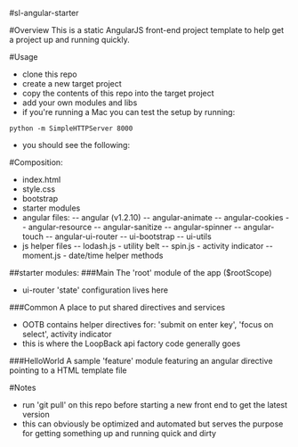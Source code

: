 #sl-angular-starter

#Overview
This is a static AngularJS front-end project template to help get a project up and running quickly.

#Usage
- clone this repo
- create a new target project
- copy the contents of this repo into the target project
- add your own modules and libs
- if you're running a Mac you can test the setup by running:
```
python -m SimpleHTTPServer 8000
```
- you should see the following:


#Composition:
- index.html
- style.css
- bootstrap
- starter modules
- angular files:
-- angular (v1.2.10)
-- angular-animate
-- angular-cookies
-- angular-resource
-- angular-sanitize
-- angular-spinner
-- angular-touch
-- angular-ui-router
-- ui-bootstrap
-- ui-utils
- js helper files
-- lodash.js - utility belt
-- spin.js - activity indicator
-- moment.js - date/time helper methods

##starter modules:
###Main
The 'root' module of the app ($rootScope)
- ui-router 'state' configuration lives here

###Common
A place to put shared directives and services
- OOTB contains helper directives for: 'submit on enter key', 'focus on select', activity indicator
- this is where the LoopBack api factory code generally goes

###HelloWorld
A sample 'feature' module featuring an angular directive pointing to a HTML template file

#Notes
- run 'git pull' on this repo before starting a new front end to get the latest version
- this can obviously be optimized and automated but serves the purpose for getting something up and running quick and dirty
